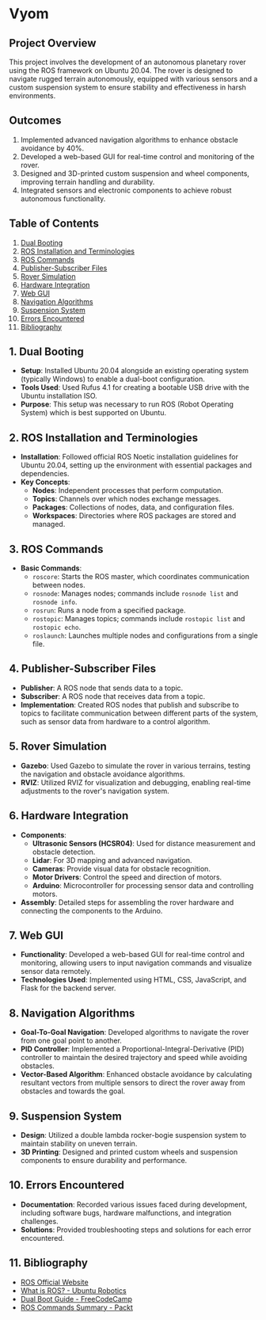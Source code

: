 # Vyom

## Project Overview

This project involves the development of an autonomous planetary rover using the ROS framework on Ubuntu 20.04. The rover is designed to navigate rugged terrain autonomously, equipped with various sensors and a custom suspension system to ensure stability and effectiveness in harsh environments.

## Outcomes

1. Implemented advanced navigation algorithms to enhance obstacle avoidance by 40%.
2. Developed a web-based GUI for real-time control and monitoring of the rover.
3. Designed and 3D-printed custom suspension and wheel components, improving terrain handling and durability.
4. Integrated sensors and electronic components to achieve robust autonomous functionality.

## Table of Contents

1. [Dual Booting](#dual-booting)
2. [ROS Installation and Terminologies](#ros-installation-and-terminologies)
3. [ROS Commands](#ros-commands)
4. [Publisher-Subscriber Files](#publisher-subscriber-files)
5. [Rover Simulation](#rover-simulation)
6. [Hardware Integration](#hardware-integration)
7. [Web GUI](#web-gui)
8. [Navigation Algorithms](#navigation-algorithms)
9. [Suspension System](#suspension-system)
10. [Errors Encountered](#errors-encountered)
11. [Bibliography](#bibliography)

## 1. Dual Booting

- **Setup**: Installed Ubuntu 20.04 alongside an existing operating system (typically Windows) to enable a dual-boot configuration.
- **Tools Used**: Used Rufus 4.1 for creating a bootable USB drive with the Ubuntu installation ISO.
- **Purpose**: This setup was necessary to run ROS (Robot Operating System) which is best supported on Ubuntu.

## 2. ROS Installation and Terminologies

- **Installation**: Followed official ROS Noetic installation guidelines for Ubuntu 20.04, setting up the environment with essential packages and dependencies.
- **Key Concepts**:
  - **Nodes**: Independent processes that perform computation.
  - **Topics**: Channels over which nodes exchange messages.
  - **Packages**: Collections of nodes, data, and configuration files.
  - **Workspaces**: Directories where ROS packages are stored and managed.

## 3. ROS Commands

- **Basic Commands**:
  - `roscore`: Starts the ROS master, which coordinates communication between nodes.
  - `rosnode`: Manages nodes; commands include `rosnode list` and `rosnode info`.
  - `rosrun`: Runs a node from a specified package.
  - `rostopic`: Manages topics; commands include `rostopic list` and `rostopic echo`.
  - `roslaunch`: Launches multiple nodes and configurations from a single file.

## 4. Publisher-Subscriber Files

- **Publisher**: A ROS node that sends data to a topic.
- **Subscriber**: A ROS node that receives data from a topic.
- **Implementation**: Created ROS nodes that publish and subscribe to topics to facilitate communication between different parts of the system, such as sensor data from hardware to a control algorithm.

## 5. Rover Simulation

- **Gazebo**: Used Gazebo to simulate the rover in various terrains, testing the navigation and obstacle avoidance algorithms.
- **RVIZ**: Utilized RVIZ for visualization and debugging, enabling real-time adjustments to the rover's navigation system.

## 6. Hardware Integration

- **Components**:
  - **Ultrasonic Sensors (HCSR04)**: Used for distance measurement and obstacle detection.
  - **Lidar**: For 3D mapping and advanced navigation.
  - **Cameras**: Provide visual data for obstacle recognition.
  - **Motor Drivers**: Control the speed and direction of motors.
  - **Arduino**: Microcontroller for processing sensor data and controlling motors.
- **Assembly**: Detailed steps for assembling the rover hardware and connecting the components to the Arduino.

## 7. Web GUI

- **Functionality**: Developed a web-based GUI for real-time control and monitoring, allowing users to input navigation commands and visualize sensor data remotely.
- **Technologies Used**: Implemented using HTML, CSS, JavaScript, and Flask for the backend server.

## 8. Navigation Algorithms

- **Goal-To-Goal Navigation**: Developed algorithms to navigate the rover from one goal point to another.
- **PID Controller**: Implemented a Proportional-Integral-Derivative (PID) controller to maintain the desired trajectory and speed while avoiding obstacles.
- **Vector-Based Algorithm**: Enhanced obstacle avoidance by calculating resultant vectors from multiple sensors to direct the rover away from obstacles and towards the goal.

## 9. Suspension System

- **Design**: Utilized a double lambda rocker-bogie suspension system to maintain stability on uneven terrain.
- **3D Printing**: Designed and printed custom wheels and suspension components to ensure durability and performance.

## 10. Errors Encountered

- **Documentation**: Recorded various issues faced during development, including software bugs, hardware malfunctions, and integration challenges.
- **Solutions**: Provided troubleshooting steps and solutions for each error encountered.

## 11. Bibliography

- [ROS Official Website](https://www.ros.org/)
- [What is ROS? - Ubuntu Robotics](https://ubuntu.com/robotics/what-is-ros)
- [Dual Boot Guide - FreeCodeCamp](https://www.freecodecamp.org/news/how-to-dual-boot-any-linux-distribution-with-windows/)
- [ROS Commands Summary - Packt](https://subscription.packtpub.com/book/iot-and-hardware/9781788479592/1/ch01lvl1sec15/ros-commands-summary)
